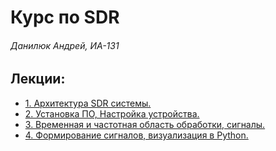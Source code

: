 # Курс по SDR
###### Данилюк Андрей, ИА-131
## Лекции:
- [1. Архитектура SDR системы.](https://www.notion.so/1-SDR-bf05fc1219da419d88d15f950007c08d?pvs=21)
- [2. Установка ПО, Настройка устройства.](https://www.notion.so/2-84a9d15f81834c58a86af70a76991cec?pvs=21)
- [3. Временная и частотная область обработки, сигналы.](https://www.notion.so/3-022075c5872a478a986df83e3e5dd6dd?pvs=21)
- [4. Формирование сигналов, визуализация в Python.](https://www.notion.so/4-Python-5f78caed6b4c4d919115c5489dd4ffae?pvs=21)
